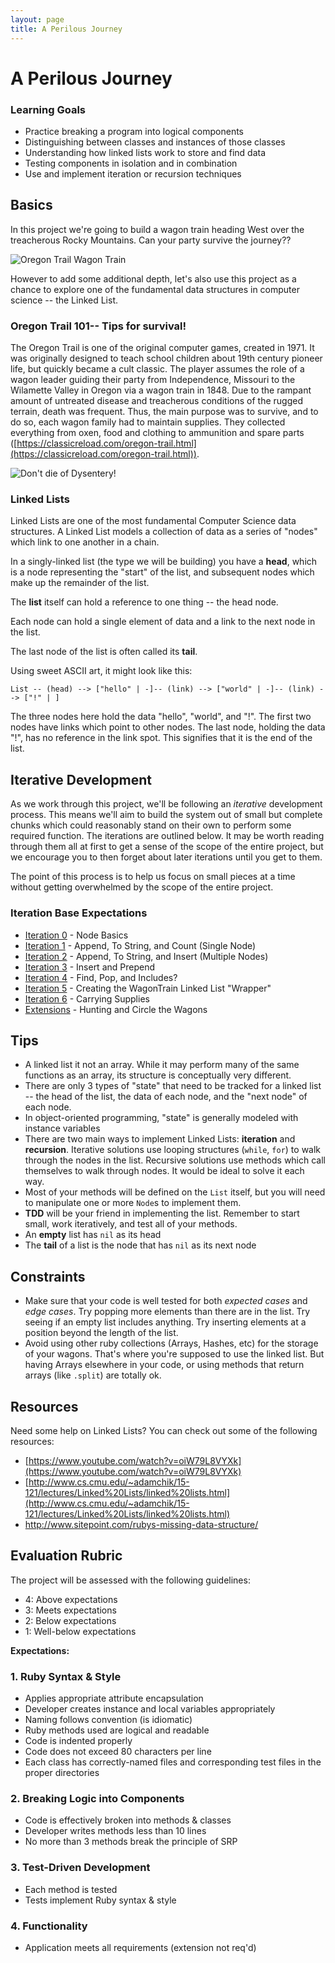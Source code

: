 ```yaml
---
layout: page
title: A Perilous Journey
---
```


# A Perilous Journey

### Learning Goals

* Practice breaking a program into logical components
* Distinguishing between classes and instances of those classes
* Understanding how linked lists work to store and find data
* Testing components in isolation and in combination
* Use and implement iteration or recursion techniques

## Basics

In this project we're going to build a wagon train heading West over the treacherous Rocky Mountains. Can your party survive the journey??

![Oregon Trail Wagon Train](https://gamefaqs.akamaized.net/screens/b/4/9/gfs_35158_2_1.jpg#center)

However to add some additional depth, let's also use this project as a chance to explore one of the fundamental data structures in computer science -- the Linked List.

### Oregon Trail 101-- Tips for survival!

The Oregon Trail is one of the original computer games, created in 1971. It was originally designed to teach school children about 19th century pioneer life, but quickly became a cult classic. The player assumes the role of a wagon leader guiding their party from Independence, Missouri to the Wilamette Valley in Oregon via a wagon train in 1848. Due to the rampant amount of untreated disease and treacherous conditions of the rugged terrain, death was frequent. Thus, the main purpose was to survive, and to do so, each wagon family had to maintain supplies. They collected everything from oxen, food and clothing to ammunition and spare parts ([https://classicreload.com/oregon-trail.html](https://classicreload.com/oregon-trail.html)).

![Don't die of Dysentery!](http://i.onionstatic.com/avclub/5907/21/16x9/960.jpg)

### Linked Lists

Linked Lists are one of the most fundamental Computer Science data structures. A Linked List models a collection of data as a series of "nodes" which link to one another in a chain.

In a singly-linked list (the type we will be building) you have a __head__, which is a node representing the "start" of the list, and subsequent nodes which make up the remainder of the list.

The __list__ itself can hold a reference to one thing -- the head node.

Each node can hold a single element of data and a link to the next node in the list.

The last node of the list is often called its __tail__.

Using sweet ASCII art, it might look like this:

```
List -- (head) --> ["hello" | -]-- (link) --> ["world" | -]-- (link) --> ["!" | ]
```
The three nodes here hold the data "hello", "world", and "!". The first two nodes have links which point to other nodes. The last node, holding the data "!", has no reference in the link spot. This signifies that it is the end of the list.

## Iterative Development

As we work through this project, we'll be following an _iterative_ development process. This means we'll aim to build the system out of small but complete chunks which could reasonably stand on their own to perform some required function. The iterations are outlined below. It may be worth reading through them all at first to get a sense of the scope of the entire project, but we encourage you to then forget about later iterations until you get to them.

The point of this process is to help us focus on small pieces at a time without getting overwhelmed by the scope of the entire project.

### Iteration Base Expectations

* [Iteration 0](perilous_journey_iterations/iteration_0.md) - Node Basics
* [Iteration 1](perilous_journey_iterations/iteration_1.md) - Append, To String, and Count (Single Node)
* [Iteration 2](perilous_journey_iterations/iteration_2.md) - Append, To String, and Insert (Multiple Nodes)
* [Iteration 3](perilous_journey_iterations/iteration_3.md) - Insert and Prepend
* [Iteration 4](perilous_journey_iterations/iteration_4.md) - Find, Pop, and Includes?
* [Iteration 5](perilous_journey_iterations/iteration_5.md) - Creating the WagonTrain Linked List "Wrapper"
* [Iteration 6](perilous_journey_iterations/iteration_6.md) - Carrying Supplies
* [Extensions](perilous_journey_iterations/extensions.md) - Hunting and Circle the Wagons

## Tips

* A linked list it not an array. While it may perform many of the same functions as an array, its structure is conceptually very different.
* There are only 3 types of "state" that need to be tracked for a linked list -- the head of the list, the data of each node, and the "next node" of each node.
* In object-oriented programming, "state" is generally modeled with instance variables
* There are two main ways to implement Linked Lists: __iteration__ and __recursion__. Iterative solutions use looping structures (`while`, `for`) to walk through the nodes in the list. Recursive solutions use methods which call themselves to walk through nodes. It would be ideal to solve it each way.
* Most of your methods will be defined on the `List` itself, but you will need to manipulate one or more `Node`s to implement them.
* __TDD__ will be your friend in implementing the list. Remember to start small, work iteratively, and test all of your methods.
* An __empty__ list has `nil` as its head
* The __tail__ of a list is the node that has `nil` as its next node

## Constraints

* Make sure that your code is well tested for both *expected cases* and *edge cases*. Try popping more elements than there are in the list. Try seeing if an empty list includes anything. Try inserting elements at a position beyond the length of the list.
* Avoid using other ruby collections (Arrays, Hashes, etc) for the storage of your wagons. That's where you're supposed to use the linked list. But having Arrays elsewhere in your code, or using methods that return arrays (like `.split`) are totally ok.

## Resources

Need some help on Linked Lists? You can check out some of the following resources:

* [https://www.youtube.com/watch?v=oiW79L8VYXk](https://www.youtube.com/watch?v=oiW79L8VYXk)
* [http://www.cs.cmu.edu/~adamchik/15-121/lectures/Linked%20Lists/linked%20lists.html](http://www.cs.cmu.edu/~adamchik/15-121/lectures/Linked%20Lists/linked%20lists.html)
* [http://www.sitepoint.com/rubys-missing-data-structure/
](http://www.sitepoint.com/rubys-missing-data-structure/
)

## Evaluation Rubric

The project will be assessed with the following guidelines:

* 4: Above expectations
* 3: Meets expectations
* 2: Below expectations
* 1: Well-below expectations

**Expectations:**

### 1. Ruby Syntax & Style

* Applies appropriate attribute encapsulation  
* Developer creates instance and local variables appropriately
* Naming follows convention (is idiomatic)
* Ruby methods used are logical and readable
* Code is indented properly
* Code does not exceed 80 characters per line
* Each class has correctly-named files and corresponding test files in the proper directories

### 2. Breaking Logic into Components

* Code is effectively broken into methods & classes
* Developer writes methods less than 10 lines
* No more than 3 methods break the principle of SRP


### 3. Test-Driven Development

* Each method is tested  
* Tests implement Ruby syntax & style   


### 4. Functionality

* Application meets all requirements (extension not req'd)
